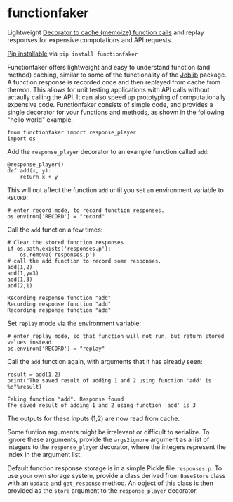 # functionfaker
Lightweight [Decorator to cache (memoize) function calls](https://github.com/wsijp/functionfaker) and replay responses for expensive computations and API requests.

[Pip installable](https://pypi.org/project/functionfaker/) via `pip install functionfaker`  

Functionfaker offers lightweight and easy to understand function (and method) caching, similar to some of the functionality of the [Joblib](https://joblib.readthedocs.io/en/latest/) package. A function response is recorded once and then replayed from cache from thereon. This allows for unit testing applications with API calls without actaully calling the API. It can also speed up prototyping of computationally expensive code. Functionfaker consists of simple code, and provides a single decorator for your functions and methods, as shown in the following "hello world" example.

```
from functionfaker import response_player
import os
```
Add the `response_player` decorator to an example function called `add`:

```
@response_player()
def add(x, y):
    return x + y
```

This will not affect the function `add` until you set an environment variable to `RECORD`:

```
# enter record mode, to record function responses.
os.environ['RECORD'] = "record"
```

Call the `add` function a few times:

```
# Clear the stored function responses
if os.path.exists('responses.p'):
    os.remove('responses.p')
# call the add function to record some responses.
add(1,2)
add(1,y=3)
add(1,3)
add(2,1)
```
```Recording response function "add"
Recording response function "add"
Recording response function "add"
Recording response function "add"
```
Set `replay` mode via the environment variable:

```
# enter replay mode, so that function will not run, but return stored values instead.
os.environ['RECORD'] = "replay"
```

Call the `add` function again, with arguments that it has already seen:

```
result = add(1,2)
print("The saved result of adding 1 and 2 using function 'add' is %d"%result)
```
```
Faking function "add". Response found
The saved result of adding 1 and 2 using function 'add' is 3
```

The outputs for these inputs (1,2) are now read from cache.

Some funtion arguments might be irrelevant or difficult to serialize. To ignore these arguments, provide the `args2ignore` argument as a list of integers to the `response_player` decorator, where the integers represent the index in the argument list.

Default function response storage is in a simple Pickle file `responses.p`. To use your own storage system, provide a class derived from `BaseStore` class with an `update` and `get_response` method. An object of this class is then provided as the `store` argument to the `response_player` decorator.
